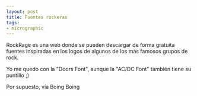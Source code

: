```yaml
---
layout: post
title: Fuentes rockeras
tags:
- micrographic
---
```

RockRage es una web donde se pueden descargar de forma gratuíta fuentes inspiradas en los logos de algunos de los más famosos grupos de rock.

Yo me quedo con la "Doors Font", aunque la "AC/DC Font" también tiene su puntillo ;)

Por supuesto, vía Boing Boing
